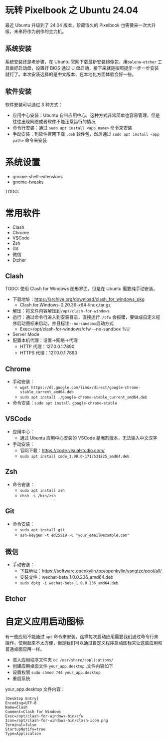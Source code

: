 # 玩转 Pixelbook 之 Ubuntu 24.04

最近 Ubuntu 升级到了 24.04 版本，珍藏很久的 Pixelbook 也需要来一次大升级，未来将作为创作的主力机。



## 系统安装

系统安装还是老步骤，在 Ubuntu 官网下载最新安装镜像包，用`balena-etcher` 工具做好启动盘，设置好 BIOS 通过 U 盘启动，接下来就是按照提示一步一步安装就行了。本次安装选择的是中文版本，在本地化方面体验会好一些。



## 软件安装

软件安装可以通过 3 种方式：

* 应用中心安装：Ubuntu 自带应用中心，这种方式非常简单也容易管理，但是往往出现网络或者软件不能正常运行的情况
* 命令行安装：通过 `sudo apt install <app name>` 命令来安装
* 手动安装：到软件官网下载 `.deb` 软件包，然后通过 `sudo apt install <app path>` 命令来安装


# 系统设置

* gnome-shell-extensions
* gnome-tweaks

TODO:


# 常用软件

* Clash
* Chrome
* VSCode
* Zsh
* Git
* 微信
* Etcher


## Clash
TODO:
使用 Clash for Windows 图形界面，但是在 Ubuntu 需要纯手动安装。

* 下载地址：<https://archive.org/download/clash_for_windows_pkg>
  * Clash.for.Windows-0.20.39-x64-linux.tar.gz
* 解压：将文件内容解压到`/opt/clash-for-windows`
* 运行：通过命令行进入到安装目录，直接运行`./cfw` 会报错，要做成自定义程序启动图标来启动，并且标注`--no-sandbox`启动方式
  * Exec=/opt/clash-for-windows/cfw --no-sandbox %U
* Server Mode
* 配置本机代理：设置->网络->代理
  * HTTP  代理：127.0.0.1:7890
  * HTTPS 代理：127.0.0.1:7890

## Chrome

* 手动安装：
  * `wget https://dl.google.com/linux/direct/google-chrome-stable_current_amd64.deb`
  * `sudo apt install ./google-chrome-stable_current_amd64.deb`
* 命令安装：`sudo apt install google-chrome-stable`

## VSCode

* 应用中心：
  * 通过 Ubuntu 应用中心安装的 VSCode 是阉割版本，无法输入中文汉字
* 手动安装：
  * 官网下载：<https://code.visualstudio.com/>
  * `sudo apt install code_1.90.0-1717531825_amd64.deb`

## Zsh

* 命令安装：
  * `sudo apt install zsh`
  * `chsh -s /bin/zsh`

## Git

* 命令安装：
  * `sudo apt install git`
  * `ssh-keygen -t ed25519 -C "your_email@example.com"`

## 微信

* 手动安装：
  * 下载地址：https://software.openkylin.top/openkylin/yangtze/pool/all/
  * 安装文件：wechat-beta_1.0.0.236_amd64.deb
  * `sudo dpkg -i wechat-beta_1.0.0.236_amd64.deb`

## Etcher


# 自定义应用启动图标

有一些应用不能通过 `apt` 命令来安装，这样每次启动应用需要我们通过命令行来操作，使用起来不太方便，但是我们可以通过自定义程序启动图标来让这些应用和普通桌面应用一样。

* 进入应用程序文件夹 `cd /usr/share/applications/`
* 创建应用桌面文件 `your_app.desktop` ,文件内容如下
* 设置权限 `sudo chmod 744 your_app.desktop`
* 重启系统

your_app.desktop 文件内容：

```text
[Desktop Entry]
Encoding=UTF-8
Name=Clash
Comment=Clash for Windows
Exec=/opt/clash-for-windows-bin/cfw 
Icon=/opt/clash-for-windows-bin/clash-icon.png
Terminal=false
StartupNotify=true
Type=Application
```
